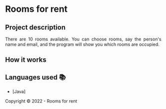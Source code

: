 ﻿<h1>Rooms for rent</h1> 

## Project description

<p align="justify">
    There are 10 rooms available. You can choose rooms, say the person's name and email, and the program will show you which rooms are occupied.

</p>

## How it works

<p align="justify"


</p>

## Languages used :books:

- [Java]

Copyright :copyright: 2022 - Rooms for rent
